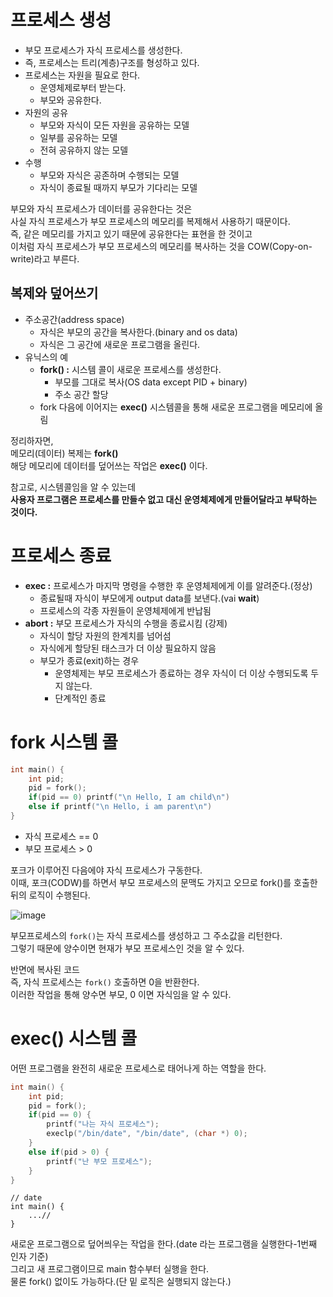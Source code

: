 # 프로세스 생성 
* 부모 프로세스가 자식 프로세스를 생성한다.     
* 즉, 프로세스는 트리(계층)구조를 형성하고 있다.  
* 프로세스는 자원을 필요로 한다.  
    * 운영체제로부터 받는다.   
    * 부모와 공유한다.  
* 자원의 공유
    * 부모와 자식이 모든 자원을 공유하는 모델 
    * 일부를 공유하는 모델
    * 전혀 공유하지 않는 모델 
* 수행
    * 부모와 자식은 공존하며 수행되는 모델     
    * 자식이 종료될 때까지 부모가 기다리는 모델     
        
부모와 자식 프로세스가 데이터를 공유한다는 것은          
사실 자식 프로세스가 부모 프로세스의 메모리를 복제해서 사용하기 때문이다.            
즉, 같은 메모리를 가지고 있기 때문에 공유한다는 표현을 한 것이고       
이처럼 자식 프로세스가 부모 프로세스의 메모리를 복사하는 것을 COW(Copy-on-write)라고 부른다.     
   
## 복제와 덮어쓰기  

* 주소공간(address space)   
    * 자식은 부모의 공간을 복사한다.(binary and os data)        
    * 자식은 그 공간에 새로운 프로그램을 올린다.      
* 유닉스의 예  
    * **fork() :** 시스템 콜이 새로운 프로세스를 생성한다.  
        * 부모를 그대로 복사(OS data except PID + binary)  
        * 주소 공간 할당 
    * fork 다음에 이어지는 **exec()** 시스템콜을 통해 새로운 프로그램을 메모리에 올림  
 
정리하자면,     
메모리(데이터) 복제는 **fork()**    
해당 메모리에 데이터를 덮어쓰는 작업은 **exec()** 이다.      
  
참고로, 시스템콜임을 알 수 있는데       
**사용자 프로그램은 프로세스를 만들수 없고 대신 운영체제에게 만들어달라고 부탁하는 것이다.**      

# 프로세스 종료  
* **exec :** 프로세스가 마지막 명령을 수행한 후 운영체제에게 이를 알려준다.(정상)      
    * 종료될때 자식이 부모에게 output data를 보낸다.(vai **wait**)     
    * 프로세스의 각종 자원들이 운영체제에게 반납됨   
* **abort :** 부모 프로세스가 자식의 수행을 종료시킴 (강제)   
    * 자식이 할당 자원의 한계치를 넘어섬   
    * 자식에게 할당된 태스크가 더 이상 필요하지 않음   
    * 부모가 종료(exit)하는 경우    
        * 운영체제는 부모 프로세스가 종료하는 경우 자식이 더 이상 수행되도록 두지 않는다.   
        * 단계적인 종료 

# fork 시스템 콜 

```c
int main() {
    int pid;
    pid = fork();
    if(pid == 0) printf("\n Hello, I am child\n")
    else if printf("\n Hello, i am parent\n")  
}
```
* 자식 프로세스 == 0  
* 부모 프로세스 > 0    

포크가 이루어진 다음에야 자식 프로세스가 구동한다.        
이때, 포크(CODW)를 하면서 부모 프로세스의 문맥도 가지고 오므로 fork()를 호출한 뒤의 로직이 수행된다.        
   
![image](https://user-images.githubusercontent.com/50267433/140746070-53dc5de3-9d39-40bd-8450-3566e804c378.png)
         
부모프로세스의 `fork()`는 자식 프로세스를 생성하고 그 주소값을 리턴한다.     
그렇기 때문에 양수이면 현재가 부모 프로세스인 것을 알 수 있다.   
          
반면에 복사된 코드       
즉, 자식 프로세스는 `fork()` 호출하면 0을 반환한다.               
이러한 작업을 통해 양수면 부모, 0 이면 자식임을 알 수 있다.     

# exec() 시스템 콜 
어떤 프로그램을 완전히 새로운 프로세스로 태어나게 하는 역할을 한다.  

```c
int main() {
    int pid;
    pid = fork();
    if(pid == 0) {
        printf("나는 자식 프로세스");
        execlp("/bin/date", "/bin/date", (char *) 0);
    }
    else if(pid > 0) {
        printf("난 부모 프로세스");
    }
}
```
```
// date
int main() {
    ...// 
}
```
새로운 프로그램으로 덮어씌우는 작업을 한다.(date 라는 프로그램을 실행한다-1번째 인자 기준)                
그리고 새 프로그램이므로 main 함수부터 실행을 한다.         
물론 fork() 없이도 가능하다.(단 밑 로직은 실행되지 않는다.)   


